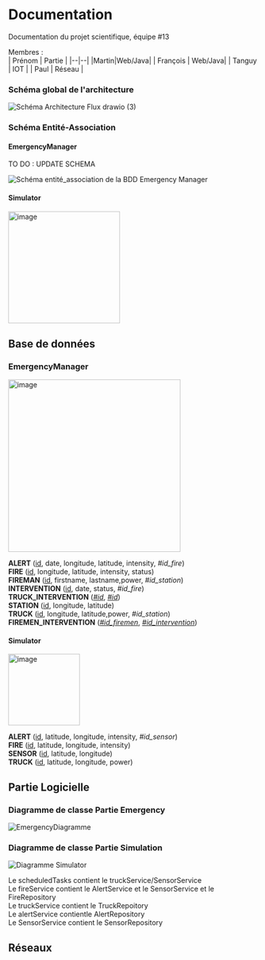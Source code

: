 
# Documentation

Documentation du projet scientifique, équipe #13

Membres :  
| Prénom | Partie |
|--|--|
|Martin|Web/Java|
| François | Web/Java|
| Tanguy | IOT |
| Paul | Réseau |

### Schéma global de l'architecture

![Schéma Architecture   Flux drawio (3)](https://user-images.githubusercontent.com/57757196/206454879-7eb72521-6e4c-419a-bbe5-569a15b16526.png)

### Schéma Entité-Association

#### EmergencyManager

TO DO : UPDATE SCHEMA

![Schéma entité_association de la BDD Emergency Manager](https://user-images.githubusercontent.com/102656423/206508251-797f42bf-31cb-4f91-b98b-5bb9cc6441f2.svg)

#### Simulator

<img width="225" alt="image" src="https://user-images.githubusercontent.com/102656423/206662008-acfe5e7b-2f02-405a-bcc6-d5304d5baf70.png">


## Base de données

### EmergencyManager
<img width="347" alt="image" src="https://user-images.githubusercontent.com/102656423/206653865-c0e83d61-f12b-48e8-9345-2f98a8593e85.png">


**ALERT** (<ins>id</ins>, date, longitude, latitude, intensity, _#id_fire_)<br>
**FIRE** (<ins>id</ins>, longitude, latitude, intensity, status)<br>
**FIREMAN** (<ins>id</ins>, firstname, lastname,power, _#id_station_)<br>
**INTERVENTION** (<ins>id</ins>, date, status, _#id_fire_)<br>
**TRUCK_INTERVENTION** (<ins>_#id_</ins>, <ins>_#id_</ins>)<br>
**STATION** (<ins>id</ins>, longitude, latitude)<br>
**TRUCK** (<ins>id</ins>, longitude, latitude,power, _#id_station_)<br>
**FIREMEN_INTERVENTION** (<ins>_#id_firemen_</ins>, <ins>_#id_intervention_</ins>)

#### Simulator
<img width="144" alt="image" src="https://user-images.githubusercontent.com/102656423/206661907-30815975-cec1-4326-aadb-6dd3ae3b9251.png">

**ALERT** (<ins>id</ins>, latitude, longitude, intensity, _#id_sensor_)<br>
**FIRE** (<ins>id</ins>, latitude, longitude, intensity)<br>
**SENSOR** (<ins>id</ins>, latitude, longitude)<br>
**TRUCK** (<ins>id</ins>, latitude, longitude, power)<br>

## Partie Logicielle

### Diagramme de classe Partie Emergency

![EmergencyDiagramme](https://user-images.githubusercontent.com/57757196/207066035-eefa3490-0d8c-4e06-bf71-d56f31950ff0.png)

### Diagramme de classe Partie Simulation

![Diagramme Simulator](https://user-images.githubusercontent.com/57757196/207066218-2b9ccf2d-46c0-41a8-adab-58e29371e000.png)

Le scheduledTasks contient le truckService/SensorService  
Le fireService contient le AlertService et le SensorService et le FireRepository  
Le truckService contient le TruckRepoitory  
Le alertService contientle AlertRepository  
Le SensorService contient le SensorRepository  

## Réseaux
